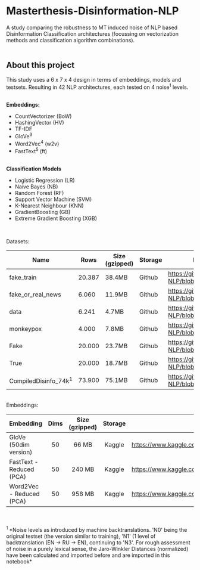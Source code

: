 # Masterthesis-Disinformation-NLP
A study comparing the robustness to MT induced noise of NLP based Disinformation Classification architectures (focussing on vectorization methods and  classification algorithm combinations).  
<br>
## About this project
This study uses a 6 x 7 x 4 design in terms of embeddings, models and testsets. Resulting in 42 NLP architectures, each tested on 4 noise<sup>1</sup> levels.   
<br>

**Embeddings:**
- CountVectorizer (BoW)
- HashingVector (HV)
- TF-IDF
- GloVe<sup>3</sup>
- Word2Vec<sup>4</sup> (w2v)
- FastText<sup>5</sup> (ft)
<br><br>

**Classification Models**
- Logistic Regression (LR)
- Naive Bayes (NB)
- Random Forest (RF)
- Support Vector Machine (SVM)
- K-Nearest Neighbour (KNN)
- GradientBoosting (GB)
- Extreme Gradient Boosting (XGB)   
  
<br>

Datasets:  

| Name                          | Rows   | Size (gzipped) | Storage | Download link (use raw version if directly in notebook)                                                   |
| -----------------------------|-------|----------------|---------| -------------------------------------------------------------------------------------------------------------|
| fake_train                    | 20.387| 38.4MB         | Github  | https://github.com/StevenPeutz/Masterthesis-Disinformation-NLP/blob/master/DATA/21k_Chendra/fake_train.csv.gz |
| fake_or_real_news             | 6.060 | 11.9MB         | Github  | https://github.com/StevenPeutz/Masterthesis-Disinformation-NLP/blob/master/DATA/6k_Jillani/fake_or_real_news.csv.gz |
| data                          | 6.241 | 4.7MB          | Github  | https://github.com/StevenPeutz/Masterthesis-Disinformation-NLP/blob/master/DATA/EUvsDisinfo.eu/data.csv.gz |
| monkeypox                     | 4.000 | 7.8MB          | Github  | https://github.com/StevenPeutz/Masterthesis-Disinformation-NLP/blob/master/DATA/MonkeyPoxMisinfo/monkeypox.csv.gz |
| Fake                          | 20.000| 23.7MB         | Github  | https://github.com/StevenPeutz/Masterthesis-Disinformation-NLP/blob/master/DATA/UVIC-ISOT/Fake.csv.gz |
| True                          | 20.000| 18.7MB         | Github  | https://github.com/StevenPeutz/Masterthesis-Disinformation-NLP/blob/master/DATA/UVIC-ISOT/True.csv.gz |
| CompiledDisinfo_74k<sup>1  </sup>          | 73.900| 75.1MB         | Github  | https://github.com/StevenPeutz/Masterthesis-Disinformation-NLP/blob/master/DATA/CompiledDisinfo_74k/CompiledDisinfo_74k.csv.gz | 


<br>
Embeddings:


|                Embedding               | Dims | Size (gzipped) |  Storage   |                                                 Download link                                                 |
| :------------------------------------|:----:|:--------------:|:----------:|:---------------------------------------------------------------------------------------------------------: |
|           GloVe  (50dim version)          | 50   |   66 MB        |   Kaggle   |         https://www.kaggle.com/datasets/stevenpeutz/tinypretrainedembeddings         |
|      FastText - Reduced (PCA)     | 50   |   240 MB       |   Kaggle   |         https://www.kaggle.com/datasets/stevenpeutz/tinypretrainedembeddings         |
|     Word2Vec - Reduced (PCA)       | 50   |   958 MB       |   Kaggle   |         https://www.kaggle.com/datasets/stevenpeutz/tinypretrainedembeddings         |


<br>
<br>
<sup>1  </sup> *Noise levels as introduced by machine backtranslations. 'N0' being the original testset (the version similar to training), 'N1' (1 level of backtranslation (EN -> RU -> EN), continuing to 'N3'.
For rough assessment of noise in a purely lexical sense, the Jaro-Winkler Distances (normalized) have been calculated and imported before and are imported in this notebook*  
<br>
<br>

